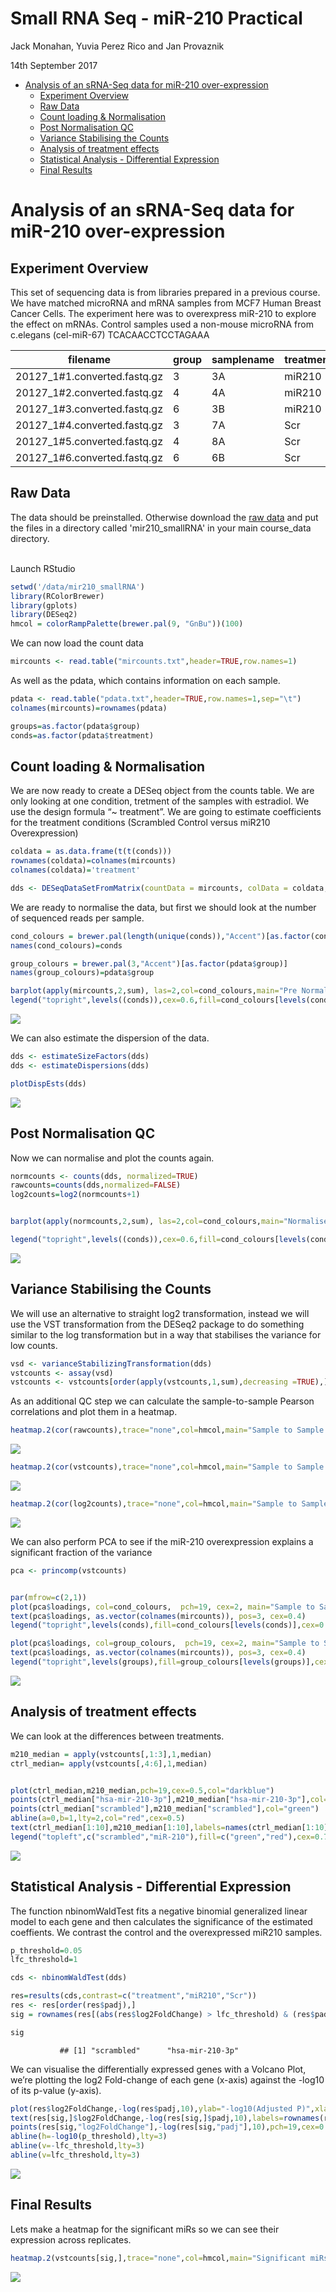 Small RNA Seq - miR-210 Practical
================
Jack Monahan, Yuvia Perez Rico and Jan Provaznik

14th September 2017

-   [Analysis of an sRNA-Seq data for miR-210 over-expression](#analysis-of-an-srna-seq-data-for-mir-210-over-expression)
    -   [Experiment Overview](#experiment-overview)
    -   [Raw Data](#raw-data)
    -   [Count loading & Normalisation](#count-loading-normalisation)
    -   [Post Normalisation QC](#post-normalisation-qc)
    -   [Variance Stabilising the Counts](#variance-stabilising-the-counts)
    -   [Analysis of treatment effects](#analysis-of-treatment-effects)
    -   [Statistical Analysis - Differential Expression](#statistical-analysis---differential-expression)
    -   [Final Results](#final-results)

Analysis of an sRNA-Seq data for miR-210 over-expression
========================================================

Experiment Overview
-------------------

This set of sequencing data is from libraries prepared in a previous course. We have matched microRNA and mRNA samples from   MCF7 Human Breast Cancer Cells. The experiment here was to overexpress miR-210 to explore the effect on mRNAs. Control samples used a non-mouse microRNA from c.elegans (cel-miR-67) TCACAACCTCCTAGAAA

| filename                       | group | samplename | treatment | fullname          | 3p-ad               |
|--------------------------------|-------|------------|-----------|-------------------|---------------------|
| 20127\_1\#1.converted.fastq.gz | 3     | 3A         | miR210    | miRNA03\_MIR\_GR3 | TGGAATTCTCGGGTGCCAA |
| 20127\_1\#2.converted.fastq.gz | 4     | 4A         | miR210    | miRNA04\_MIR\_GR4 | TGGAATTCTCGGGTGCCAA |
| 20127\_1\#3.converted.fastq.gz | 6     | 3B         | miR210    | miRNA14\_MIR\_GR6 | TGGAATTCTCGGGTGCCAA |
| 20127\_1\#4.converted.fastq.gz | 3     | 7A         | Scr       | miRNA07\_SCR\_GR3 | TGGAATTCTCGGGTGCCAA |
| 20127\_1\#5.converted.fastq.gz | 4     | 8A         | Scr       | miRNA08\_SCR\_GR4 | TGGAATTCTCGGGTGCCAA |
| 20127\_1\#6.converted.fastq.gz | 6     | 6B         | Scr       | miRNA16\_SCR\_GR6 | TGGAATTCTCGGGTGCCAA |

Raw Data
--------

The data should be preinstalled. Otherwise download the [raw data](http://wwwdev.ebi.ac.uk/enright-srv/courses/rna_cambridge_2017/course_counts/data) and put the files in a directory called 'mir210_smallRNA' in your main course_data directory.

<br>
Launch RStudio

``` r
setwd('/data/mir210_smallRNA')
library(RColorBrewer)
library(gplots)
library(DESeq2)
hmcol = colorRampPalette(brewer.pal(9, "GnBu"))(100)
```

We can now load the count data

``` r
mircounts <- read.table("mircounts.txt",header=TRUE,row.names=1)
```

As well as the pdata, which contains information on each sample.

``` r
pdata <- read.table("pdata.txt",header=TRUE,row.names=1,sep="\t")
colnames(mircounts)=rownames(pdata)

groups=as.factor(pdata$group)
conds=as.factor(pdata$treatment)
```

Count loading & Normalisation
-----------------------------

We are now ready to create a DESeq object from the counts table. We are only looking at one condition, tretment of the samples with estradiol. We use the design formula “~ treatment”. We are going to estimate coefficients for the treatment conditions (Scrambled Control versus miR210 Overexpression)

``` r
coldata = as.data.frame(t(t(conds)))
rownames(coldata)=colnames(mircounts)
colnames(coldata)='treatment'

dds <- DESeqDataSetFromMatrix(countData = mircounts, colData = coldata, design = ~ treatment)
```

We are ready to normalise the data, but first we should look at the number of sequenced reads per sample.

``` r
cond_colours = brewer.pal(length(unique(conds)),"Accent")[as.factor(conds)]
names(cond_colours)=conds

group_colours = brewer.pal(3,"Accent")[as.factor(pdata$group)]
names(group_colours)=pdata$group

barplot(apply(mircounts,2,sum), las=2,col=cond_colours,main="Pre Normalised Counts")
legend("topright",levels((conds)),cex=0.6,fill=cond_colours[levels(conds)])
```

![](small_RNASeq_files/figure-markdown_github/unnamed-chunk-4-1.png)

We can also estimate the dispersion of the data.

``` r
dds <- estimateSizeFactors(dds)
dds <- estimateDispersions(dds)

plotDispEsts(dds)
```

![](small_RNASeq_files/figure-markdown_github/unnamed-chunk-5-1.png)

Post Normalisation QC
---------------------

Now we can normalise and plot the counts again.

``` r
normcounts <- counts(dds, normalized=TRUE)
rawcounts=counts(dds,normalized=FALSE)
log2counts=log2(normcounts+1)


barplot(apply(normcounts,2,sum), las=2,col=cond_colours,main="Normalised Counts")

legend("topright",levels((conds)),cex=0.6,fill=cond_colours[levels(conds)])
```

![](small_RNASeq_files/figure-markdown_github/unnamed-chunk-6-1.png)

Variance Stabilising the Counts
-------------------------------

We will use an alternative to straight log2 transformation, instead we will use the VST transformation from the DESeq2 package to do something similar to the log transformation but in a way that stabilises the variance for low counts.

``` r
vsd <- varianceStabilizingTransformation(dds)
vstcounts <- assay(vsd)
vstcounts <- vstcounts[order(apply(vstcounts,1,sum),decreasing =TRUE),]
```

As an additional QC step we can calculate the sample-to-sample Pearson correlations and plot them in a heatmap.

``` r
heatmap.2(cor(rawcounts),trace="none",col=hmcol,main="Sample to Sample Correlation (Raw Counts)",cexRow=0.5,cexCol=0.5,RowSideColors=cond_colours, margins=c(9,7))
```

![](small_RNASeq_files/figure-markdown_github/unnamed-chunk-8-1.png)

``` r
heatmap.2(cor(vstcounts),trace="none",col=hmcol,main="Sample to Sample Correlation (VST)",cexRow=0.5,cexCol=0.5,RowSideColors=cond_colours, margins=c(9,7))
```

![](small_RNASeq_files/figure-markdown_github/unnamed-chunk-9-1.png)

``` r
heatmap.2(cor(log2counts),trace="none",col=hmcol,main="Sample to Sample Correlation (Log2)",cexRow=0.5,cexCol=0.5,RowSideColors=cond_colours, margins=c(9,7))
```

![](small_RNASeq_files/figure-markdown_github/unnamed-chunk-10-1.png)

We can also perform PCA to see if the miR-210 overexpression explains a significant fraction of the variance

``` r
pca <- princomp(vstcounts)


par(mfrow=c(2,1))
plot(pca$loadings, col=cond_colours,  pch=19, cex=2, main="Sample to Sample PCA (VST)")
text(pca$loadings, as.vector(colnames(mircounts)), pos=3, cex=0.4)
legend("topright",levels(conds),fill=cond_colours[levels(conds)],cex=0.4)

plot(pca$loadings, col=group_colours,  pch=19, cex=2, main="Sample to Sample PCA (VST)")
text(pca$loadings, as.vector(colnames(mircounts)), pos=3, cex=0.4)
legend("topright",levels(groups),fill=group_colours[levels(groups)],cex=0.4)
```

![](small_RNASeq_files/figure-markdown_github/unnamed-chunk-11-1.png)

Analysis of treatment effects
-----------------------------

We can look at the differences between treatments.

``` r
m210_median = apply(vstcounts[,1:3],1,median)
ctrl_median= apply(vstcounts[,4:6],1,median)


plot(ctrl_median,m210_median,pch=19,cex=0.5,col="darkblue")
points(ctrl_median["hsa-mir-210-3p"],m210_median["hsa-mir-210-3p"],col="red")
points(ctrl_median["scrambled"],m210_median["scrambled"],col="green")
abline(a=0,b=1,lty=2,col="red",cex=0.5)
text(ctrl_median[1:10],m210_median[1:10],labels=names(ctrl_median[1:10]),cex=0.4,pos=2)
legend("topleft",c("scrambled","miR-210"),fill=c("green","red"),cex=0.7)
```

![](small_RNASeq_files/figure-markdown_github/unnamed-chunk-12-1.png)

Statistical Analysis - Differential Expression
----------------------------------------------

The function nbinomWaldTest fits a negative binomial generalized linear model to each gene and then calculates the significance of the estimated coeffients. We contrast the control and the overexpressed miR210 samples.

``` r
p_threshold=0.05
lfc_threshold=1

cds <- nbinomWaldTest(dds)

res=results(cds,contrast=c("treatment","miR210","Scr"))
res <- res[order(res$padj),]
sig = rownames(res[(abs(res$log2FoldChange) > lfc_threshold) & (res$padj < p_threshold) & !is.na(res$padj),])

sig
```

               ## [1] "scrambled"      "hsa-mir-210-3p"

We can visualise the differentially expressed genes with a Volcano Plot, we’re plotting the log2 Fold-change of each gene (x-axis) against the -log10 of its p-value (y-axis).

``` r
plot(res$log2FoldChange,-log(res$padj,10),ylab="-log10(Adjusted P)",xlab="Log2 FoldChange",main=paste("Volcano Plot","ctrl v mir210"),pch=19,cex=0.4)      
text(res[sig,]$log2FoldChange,-log(res[sig,]$padj,10),labels=rownames(res[sig,]),pos=3,cex=0.6)
points(res[sig,"log2FoldChange"],-log(res[sig,"padj"],10),pch=19,cex=0.4,col="red")
abline(h=-log10(p_threshold),lty=3)
abline(v=-lfc_threshold,lty=3)
abline(v=lfc_threshold,lty=3) 
```

![](small_RNASeq_files/figure-markdown_github/unnamed-chunk-14-1.png)

Final Results
-------------

Lets make a heatmap for the significant miRs so we can see their expression across replicates.

``` r
heatmap.2(vstcounts[sig,],trace="none",col=hmcol,main="Significant miRs",cexRow=0.5,cexCol=0.5,ColSideColors=cond_colours, margins=c(9,7),Colv=FALSE,dendrogram="row")
```

![](small_RNASeq_files/figure-markdown_github/unnamed-chunk-15-1.png)

